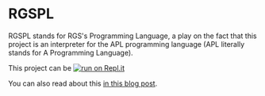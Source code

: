 # RGSPL

RGSPL stands for RGS's Programming Language, a play on the fact that this project is an interpreter for the APL programming language (APL literally stands for A Programming Language).

This project can be [![run on Repl.it](https://repl.it/badge/github/RojerGS/RGSPL)](https://rgsplpart1.rojergs.repl.run/)

You can also read about this [in this blog post](https://mathspp.com/blog/lsbasi-apl-part1).
